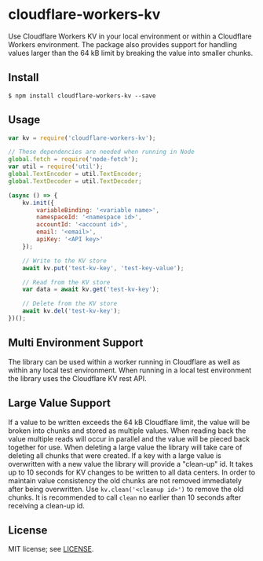 # cloudflare-workers-kv

Use Cloudflare Workers KV in your local environment or within a Cloudflare Workers environment.  The package also provides support for handling values larger than the 64 kB limit by breaking the value into smaller chunks.

## Install
```
$ npm install cloudflare-workers-kv --save
```

## Usage
```javascript
var kv = require('cloudflare-workers-kv');

// These dependencies are needed when running in Node
global.fetch = require('node-fetch');
var util = require('util');
global.TextEncoder = util.TextEncoder;
global.TextDecoder = util.TextDecoder;

(async () => {
    kv.init({
        variableBinding: '<variable name>',
        namespaceId: '<namespace id>',
        accountId: '<account id>',
        email: '<email>',
        apiKey: '<API key>'
    });

    // Write to the KV store
    await kv.put('test-kv-key', 'test-key-value');

    // Read from the KV store
    var data = await kv.get('test-kv-key');

    // Delete from the KV store
    await kv.del('test-kv-key');
})();

```

## Multi Environment Support
The library can be used within a worker running in Cloudflare as well as within any local test environment.  When running in a local test environment the library uses the Cloudflare KV rest API.  


## Large Value Support
If a value to be written exceeds the 64 kB Cloudflare limit, the value will be broken into chunks and stored as multiple values.  When reading back the value multiple reads will occur in parallel and the value will be pieced back together for use.  When deleting a large value the library will take care of deleting all chunks that were created.  If a key with a large value is overwritten with a new value the library will provide a "clean-up" id. It takes up to 10 seconds for KV changes to be written to all data centers.  In order to maintain value consistency the old chunks are not removed immediately after being overwritten. Use `kv.clean('<cleanup id>')` to remove the old chunks.  It is recommended to call `clean` no earlier than 10 seconds after receiving a clean-up id.

## License
MIT license; see [LICENSE](./LICENSE).
